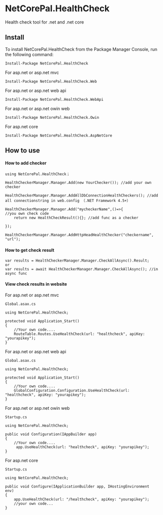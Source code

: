 # NetCorePal.HealthCheck

Health check tool for .net and .net core

## Install

To install NetCorePal.HealthCheck from the Package Manager Console, run the following command:
```
Install-Package NetCorePal.HealthCheck
```

For asp.net or asp.net mvc 
```
Install-Package NetCorePal.HealthCheck.Web
```

For asp.net or asp.net web api 
```
Install-Package NetCorePal.HealthCheck.WebApi
```

For asp.net or asp.net owin web
```
Install-Package NetCorePal.HealthCheck.Owin
```


For asp.net core
```
Install-Package NetCorePal.HealthCheck.AspNetCore
```


## How to use


#### How to add checker
```
using NetCorePal.HealthCheck；

HealthCheckerManager.Manager.Add(new YourChecker()); //add your own checker

HealthCheckerManager.Manager.AddAllDbConnectionHealthCheckers(); //add all connectionstring in web.config （.NET Framework 4.5+）

HealthCheckerManager.Manager.Add("mycheckerName",()=>{ 
//you own check code
    return new HealthCheckResult(){}; //add func as a checker

}); 

HealthCheckerManager.Manager.AddHttpHeadHealthChecker("checkername", "url");
```

#### How to get check result

```
var results = HealthCheckerManager.Manager.CheckAllAsync().Result;
or
var results = await HealthCheckerManager.Manager.CheckAllAsync(); //in async func
```

#### View check results in website

For asp.net or asp.net mvc
```
Global.asax.cs

using NetCorePal.HealthCheck;

protected void Application_Start()
{
    //Your own code....
    RouteTable.Routes.UseHealthCheck(url: "healthcheck", apiKey: "yourapikey");
}
```

For asp.net or asp.net web api
```
Global.asax.cs

using NetCorePal.HealthCheck;

protected void Application_Start()
{
    //Your own code....
    GlobalConfiguration.Configuration.UseHealthCheck(url: "healthcheck", apiKey: "yourapikey");
}
```

For asp.net or asp.net owin web
```
Startup.cs

using NetCorePal.HealthCheck;

public void Configuration(IAppBuilder app)
{
    //Your own code....
     app.UseHealthCheck(url: "healthcheck", apiKey: "yourapikey");
}
```


For asp.net core
```
Startup.cs

using NetCorePal.HealthCheck;

public void Configure(IApplicationBuilder app, IHostingEnvironment env)
{
    app.UseHealthCheck(url: "/healthcheck", apiKey: "yourapikey");
    //your own code...
}
```